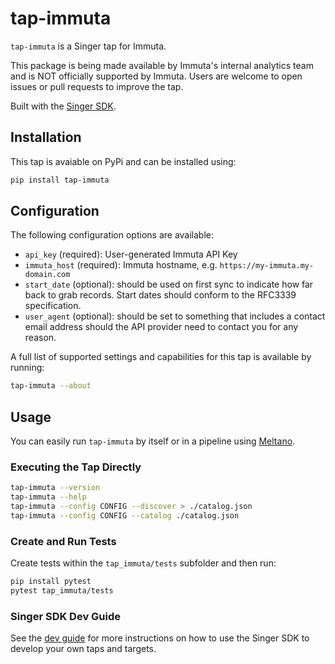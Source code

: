 # tap-immuta

`tap-immuta` is a Singer tap for Immuta.

This package is being made available by Immuta's internal analytics
team and is NOT officially supported by Immuta. Users are welcome to open issues
or pull requests to improve the tap.

Built with the [Singer SDK](https://gitlab.com/meltano/singer-sdk).

## Installation

This tap is avaiable on PyPi and can be installed using:

```bash
pip install tap-immuta
```

## Configuration

The following configuration options are available:

- `api_key` (required): User-generated Immuta API Key
- `immuta_host` (required): Immuta hostname, e.g. `https://my-immuta.my-domain.com`
- `start_date` (optional): should be used on first sync to indicate how far back to grab records. Start dates should conform to the RFC3339 specification.
- `user_agent` (optional): should be set to something that includes a contact email address should the API provider need to contact you for any reason.

A full list of supported settings and capabilities for this
tap is available by running:

```bash
tap-immuta --about
```

## Usage

You can easily run `tap-immuta` by itself or in a pipeline using [Meltano](www.meltano.com).

### Executing the Tap Directly

```bash
tap-immuta --version
tap-immuta --help
tap-immuta --config CONFIG --discover > ./catalog.json
tap-immuta --config CONFIG --catalog ./catalog.json
```

### Create and Run Tests

Create tests within the `tap_immuta/tests` subfolder and
  then run:

```bash
pip install pytest
pytest tap_immuta/tests
```

### Singer SDK Dev Guide

See the [dev guide](../../docs/dev_guide.md) for more instructions on how to use the Singer SDK to develop your own taps and targets.
